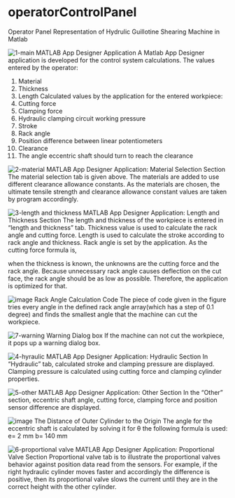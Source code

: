 # operatorControlPanel
Operator Panel Representation of Hydrulic Guillotine Shearing Machine in Matlab
 
 ![1-main](https://user-images.githubusercontent.com/53571773/124385887-64fcb480-dce0-11eb-9a74-a0d5287b6faf.JPG)
        MATLAB App Designer Application
A Matlab App Designer application is developed for the control system calculations. 
The values entered by the operator:
1.	Material
2.	Thickness
3.	Length
Calculated values by the application for the entered workpiece:
1.	Cutting force
2.	Clamping force
3.	Hydraulic clamping circuit working pressure
4.	Stroke
5.	Rack angle
6.	Position difference between linear potentiometers
7.	Clearance
8.	The angle eccentric shaft should turn to reach the clearance


![2-material](https://user-images.githubusercontent.com/53571773/124385897-70e87680-dce0-11eb-9c41-aae013021920.JPG)
        MATLAB App Designer Application: Material Selection Section
     The material selection tab is given above. The materials are added to use different clearance allowance constants. As the materials are chosen, the ultimate tensile strength and clearance allowance constant values are taken by program accordingly.
     
 ![3-length and thickness](https://user-images.githubusercontent.com/53571773/124385913-8198ec80-dce0-11eb-8559-60f3105016a1.JPG)
        MATLAB App Designer Application: Length and Thickness Section
The length and thickness of the workpiece is entered in “length and thickness” tab. Thickness value is used to calculate the rack angle and cutting force. Length is used to calculate the stroke according to rack angle and thickness.
Rack angle is set by the application. As the cutting force formula is,
 
when the thickness is known, the unknowns are the cutting force and the rack angle. Because unnecessary rack angle causes deflection on the cut face, the rack angle should be as low as possible. Therefore, the application is optimized for that. 

![image](https://user-images.githubusercontent.com/53571773/124385941-94132600-dce0-11eb-89b9-0ffb33d5764c.png)
        Rack Angle Calculation Code
The piece of code given in the figure tries every angle in the defined rack angle array(which has a step of 0.1 degree) and finds the smallest angle that the machine can cut the workpiece. 

![7-warning](https://user-images.githubusercontent.com/53571773/124385992-c755b500-dce0-11eb-97c9-0fe495d0d1cc.JPG)
        Warning Dialog box
If the machine can not cut the workpiece, it pops up a warning dialog box.

![4-hyraulic](https://user-images.githubusercontent.com/53571773/124386004-d9375800-dce0-11eb-967f-74e1290298b1.JPG)
        MATLAB App Designer Application: Hydraulic Section
In “Hydraulic” tab, calculated stroke and clamping pressure are displayed. Clamping pressure is calculated using cutting force and clamping cylinder properties. 

![5-other](https://user-images.githubusercontent.com/53571773/124386016-e48a8380-dce0-11eb-9e13-65d09b58bda9.JPG)
        MATLAB App Designer Application: Other Section
In the “Other” section, eccentric shaft angle, cutting force, clamping force and position sensor difference are displayed. 

![image](https://user-images.githubusercontent.com/53571773/124386047-02f07f00-dce1-11eb-843d-1a524b6841a2.png)
        The Distance of Outer Cylinder to the Origin
The angle for the eccentric shaft is calculated by solving it for θ the following formula is used:
 e= 2 mm
b= 140 mm
 
![6-proportional valve](https://user-images.githubusercontent.com/53571773/124386025-ef451880-dce0-11eb-8d68-6a44fb5466d9.JPG)
        MATLAB App Designer Application: Proportional Valve Section
Proportional valve tab is to illustrate the proportional valves behavior against position data read from the sensors. For example, if the right hydraulic cylinder moves faster and accordingly the difference is positive, then its proportional valve slows the current until they are in the correct height with the other cylinder.
